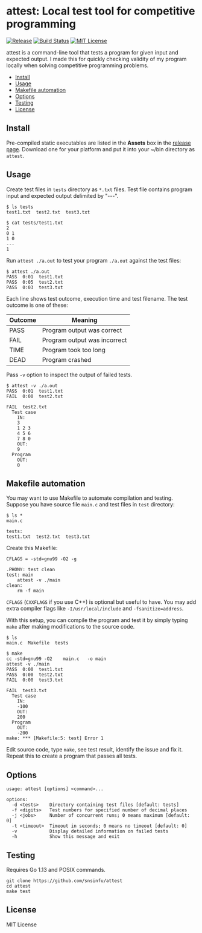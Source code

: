 # attest: Local test tool for competitive programming

[![Release][release-badge]][release-url]
[![Build Status][travis-badge]][travis-url]
[![MIT License][license-badge]][license-url]

attest is a command-line tool that tests a program for given input and expected
output. I made this for quickly checking validity of my program locally when
solving competitive programming problems.

[release-badge]: https://img.shields.io/github/release/snsinfu/attest.svg
[release-url]: https://github.com/snsinfu/attest/releases
[license-badge]: https://img.shields.io/badge/license-MIT-blue.svg
[license-url]: https://raw.githubusercontent.com/snsinfu/attest/master/LICENSE.txt
[travis-badge]: https://api.travis-ci.org/snsinfu/attest.svg?branch=master
[travis-url]: https://travis-ci.org/snsinfu/attest

- [Install](#install)
- [Usage](#usage)
- [Makefile automation](#makefile-automation)
- [Options](#options)
- [Testing](#testing)
- [License](#license)


## Install

Pre-compiled static executables are listed in the **Assets** box in the
[release page][release-url]. Download one for your platform and put it into
your ~/bin directory as `attest`.


## Usage

Create test files in `tests` directory as `*.txt` files. Test file contains
program input and expected output delimited by "---".

```console
$ ls tests
test1.txt  test2.txt  test3.txt

$ cat tests/test1.txt
2
0 1
1 0
---
1
```

Run `attest ./a.out` to test your program `./a.out` against the test files:

```console
$ attest ./a.out
PASS  0:01  test1.txt
PASS  0:05  test2.txt
PASS  0:03  test3.txt
```

Each line shows test outcome, execution time and test filename. The test
outcome is one of these:

| Outcome | Meaning                      |
|---------|------------------------------|
| PASS    | Program output was correct   |
| FAIL    | Program output was incorrect |
| TIME    | Program took too long        |
| DEAD    | Program crashed              |

Pass `-v` option to inspect the output of failed tests.

```console
$ attest -v ./a.out
PASS  0:01  test1.txt
FAIL  0:00  test2.txt

FAIL  test2.txt
  Test case
    IN:
    3
    1 2 3
    4 5 6
    7 8 0
    OUT:
    9
  Program
    OUT:
    0
```


## Makefile automation

You may want to use Makefile to automate compilation and testing. Suppose you
have source file `main.c` and test files in `test` directory:

```console
$ ls *
main.c

tests:
test1.txt  test2.txt  test3.txt
```

Create this Makefile:

```make
CFLAGS = -std=gnu99 -O2 -g

.PHONY: test clean
test: main
	attest -v ./main
clean:
	rm -f main
```

`CFLAGS` (`CXXFLAGS` if you use C++) is optional but useful to have. You may
add extra compiler flags like `-I/usr/local/include` and `-fsanitize=address`.

With this setup, you can compile the program and test it by simply typing `make`
after making modifications to the source code.

```console
$ ls
main.c  Makefile  tests

$ make
cc -std=gnu99 -O2    main.c   -o main
attest -v ./main
PASS  0:00  test1.txt
PASS  0:00  test2.txt
FAIL  0:00  test3.txt

FAIL  test3.txt
  Test case
    IN:
    -100
    OUT:
    200
  Program
    OUT:
    -200
make: *** [Makefile:5: test] Error 1
```

Edit source code, type `make`, see test result, identify the issue and fix it.
Repeat this to create a program that passes all tests.


## Options

```
usage: attest [options] <command>...

options:
  -d <tests>    Directory containing test files [default: tests]
  -f <digits>   Test numbers for specified number of decimal places
  -j <jobs>     Number of concurrent runs; 0 means maximum [default: 0]
  -t <timeout>  Timeout in seconds; 0 means no timeout [default: 0]
  -v            Display detailed information on failed tests
  -h            Show this message and exit
```


## Testing

Requires Go 1.13 and POSIX commands.

```
git clone https://github.com/snsinfu/attest
cd attest
make test
```


## License

MIT License
